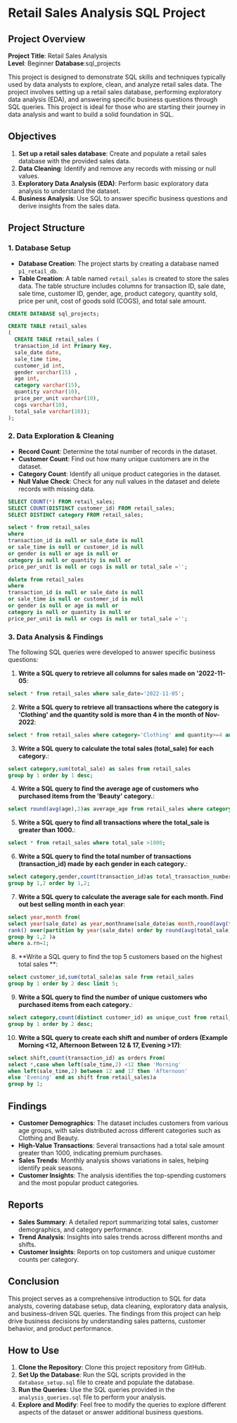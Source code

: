 # Retail Sales Analysis SQL Project

## Project Overview

**Project Title**: Retail Sales Analysis  
**Level**: Beginner 
**Database**:sql_projects

This project is designed to demonstrate SQL skills and techniques typically used by data analysts to explore, clean, and analyze retail sales data. The project involves setting up a retail sales database, performing exploratory data analysis (EDA), and answering specific business questions through SQL queries. This project is ideal for those who are starting their journey in data analysis and want to build a solid foundation in SQL.

## Objectives

1. **Set up a retail sales database**: Create and populate a retail sales database with the provided sales data.
2. **Data Cleaning**: Identify and remove any records with missing or null values.
3. **Exploratory Data Analysis (EDA)**: Perform basic exploratory data analysis to understand the dataset.
4. **Business Analysis**: Use SQL to answer specific business questions and derive insights from the sales data.

## Project Structure

### 1. Database Setup

- **Database Creation**: The project starts by creating a database named `p1_retail_db`.
- **Table Creation**: A table named `retail_sales` is created to store the sales data. The table structure includes columns for transaction ID, sale date, sale time, customer ID, gender, age, product category, quantity sold, price per unit, cost of goods sold (COGS), and total sale amount.

```sql
CREATE DATABASE sql_projects;

CREATE TABLE retail_sales
(
  CREATE TABLE retail_sales (
  transaction_id int Primary Key,
  sale_date date,
  sale_time time,
  customer_id int,
  gender varchar(15) ,
  age int,
  category varchar(15),
  quantity varchar(10),
  price_per_unit varchar(10),
  cogs varchar(10),
  total_sale varchar(10));
);
```

### 2. Data Exploration & Cleaning

- **Record Count**: Determine the total number of records in the dataset.
- **Customer Count**: Find out how many unique customers are in the dataset.
- **Category Count**: Identify all unique product categories in the dataset.
- **Null Value Check**: Check for any null values in the dataset and delete records with missing data.

```sql
SELECT COUNT(*) FROM retail_sales;
SELECT COUNT(DISTINCT customer_id) FROM retail_sales;
SELECT DISTINCT category FROM retail_sales;

select * from retail_sales
where 
transaction_id is null or sale_date is null
or sale_time is null or customer_id is null
or gender is null or age is null or 
category is null or quantity is null or 
price_per_unit is null or cogs is null or total_sale ='';

delete from retail_sales
where 
transaction_id is null or sale_date is null
or sale_time is null or customer_id is null
or gender is null or age is null or 
category is null or quantity is null or 
price_per_unit is null or cogs is null or total_sale ='';
```

### 3. Data Analysis & Findings

The following SQL queries were developed to answer specific business questions:

1. **Write a SQL query to retrieve all columns for sales made on '2022-11-05**:
```sql
select * from retail_sales where sale_date='2022-11-05';
```

2. **Write a SQL query to retrieve all transactions where the category is 'Clothing' and the quantity sold is more than 4 in the month of Nov-2022**:
```sql
select * from retail_sales where category='Clothing' and quantity>=4 and sale_date like '2022-11%';
```

3. **Write a SQL query to calculate the total sales (total_sale) for each category.**:
```sql
select category,sum(total_sale) as sales from retail_sales
group by 1 order by 1 desc;
```

4. **Write a SQL query to find the average age of customers who purchased items from the 'Beauty' category.**:
```sql
select round(avg(age),2)as average_age from retail_sales where category='Beauty';
```

5. **Write a SQL query to find all transactions where the total_sale is greater than 1000.**:
```sql
select * from retail_sales where total_sale >1000;
```

6. **Write a SQL query to find the total number of transactions (transaction_id) made by each gender in each category.**:
```sql
select category,gender,count(transaction_id)as total_transaction_number from retail_sales
group by 1,2 order by 1,2;
```

7. **Write a SQL query to calculate the average sale for each month. Find out best selling month in each year**:
```sql
select year,month from(
select year(sale_date) as year,monthname(sale_date)as month,round(avg(total_sale),2)as average_sale,
rank() over(partition by year(sale_date) order by round(avg(total_sale),2) desc) as rn   from retail_sales
group by 1,2 )a
where a.rn=1;
```

8. **Write a SQL query to find the top 5 customers based on the highest total sales **:
```sql
select customer_id,sum(total_sale)as sale from retail_sales
group by 1 order by 2 desc limit 5;
```

9. **Write a SQL query to find the number of unique customers who purchased items from each category.**:
```sql
select category,count(distinct customer_id) as unique_cust from retail_sales
group by 1 order by 2 desc;

```

10. **Write a SQL query to create each shift and number of orders (Example Morning <12, Afternoon Between 12 & 17, Evening >17)**:
```sql
select shift,count(transaction_id) as orders From(
select *,case when left(sale_time,2) <12 then 'Morning'
when left(sale_time,2) between 12 and 17 then 'Afternoon'
else 'Evening' end as shift from retail_sales)a
group by 1;
```

## Findings

- **Customer Demographics**: The dataset includes customers from various age groups, with sales distributed across different categories such as Clothing and Beauty.
- **High-Value Transactions**: Several transactions had a total sale amount greater than 1000, indicating premium purchases.
- **Sales Trends**: Monthly analysis shows variations in sales, helping identify peak seasons.
- **Customer Insights**: The analysis identifies the top-spending customers and the most popular product categories.

## Reports

- **Sales Summary**: A detailed report summarizing total sales, customer demographics, and category performance.
- **Trend Analysis**: Insights into sales trends across different months and shifts.
- **Customer Insights**: Reports on top customers and unique customer counts per category.

## Conclusion

This project serves as a comprehensive introduction to SQL for data analysts, covering database setup, data cleaning, exploratory data analysis, and business-driven SQL queries. The findings from this project can help drive business decisions by understanding sales patterns, customer behavior, and product performance.

## How to Use

1. **Clone the Repository**: Clone this project repository from GitHub.
2. **Set Up the Database**: Run the SQL scripts provided in the `database_setup.sql` file to create and populate the database.
3. **Run the Queries**: Use the SQL queries provided in the `analysis_queries.sql` file to perform your analysis.
4. **Explore and Modify**: Feel free to modify the queries to explore different aspects of the dataset or answer additional business questions.
